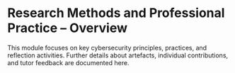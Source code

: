 # Research Methods and Professional Practice – Overview

This module focuses on key cybersecurity principles, practices, and reflection activities. 
Further details about artefacts, individual contributions, and tutor feedback are documented here.
